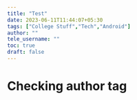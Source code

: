 ```yaml
---
title: "Test"
date: 2023-06-11T11:44:07+05:30
tags: ["College Stuff","Tech","Android"]
author: ""
tele_username: ""
toc: true
draft: false
---
```


# Checking author tag